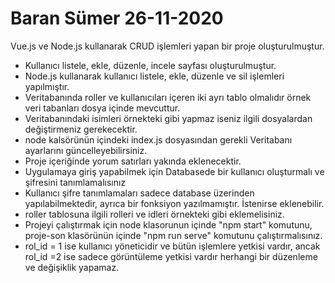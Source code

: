 # Baran Sümer 26-11-2020 

Vue.js ve Node.js kullanarak CRUD işlemleri yapan bir proje oluşturulmuştur.


- Kullanıcı listele, ekle, düzenle, incele sayfası oluşturulmuştur.
- Node.js kullanarak kullanıcı listele, ekle, düzenle ve sil işlemleri yapılmıştır.
- Veritabanında roller ve kullanıcıları içeren iki ayrı tablo olmalıdır örnek veri tabanları dosya içinde mevcuttur.
- Veritabanındaki isimleri örnekteki gibi yapmaz iseniz ilgili dosyalardan değiştirmeniz gerekecektir.
- node kalsörünün içindeki index.js dosyasından gerekli Veritabanı ayarlarını güncelleyebilirsiniz.
- Proje içeriğinde yorum satırları yakında eklenecektir.
- Uygulamaya giriş yapabilmek için Databasede bir kullanıcı oluşturmalı ve şifresini tanımlamalısınız
- Kullanıcı şifre tanımlamaları sadece database üzerinden yapılabilmektedir, ayrıca bir fonksiyon yazılmamıştır. İstenirse eklenebilir.
- roller tablosuna ilgili rolleri ve idleri örnekteki gibi eklemelisiniz.
- Projeyi çalıştırmak için node klasorunun içinde "npm start" komutunu, proje-son klasörünün içinde "npm run serve" komutunu çalıştırmalısınız.
- rol_id = 1 ise kullanıcı yöneticidir ve bütün işlemlere yetkisi vardır, ancak rol_id =2  ise sadece görüntüleme yetkisi vardır herhangi bir düzenleme ve değişiklik yapamaz.